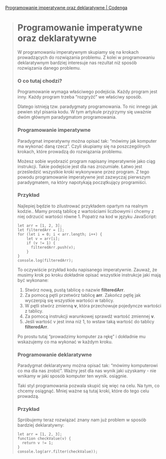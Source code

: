 [Programowanie imperatywne oraz deklaratywne | Codenga](https://codenga.pl/artykuly/poradniki/programowanie-imperatywne-oraz-deklaratywne)

> # Programowanie imperatywne oraz deklaratywne
>
> W programowaniu imperatywnym skupiamy się na krokach prowadzących do rozwiązania problemu. Z kolei w programowaniu deklaratywnym bardziej interesuje nas rezultat niż sposób rozwiązania danego problemu.
>
> ### O co tutaj chodzi?
>
> Programowanie wymaga właściwego podejścia. Każdy program jest inny. Każdy program trzeba “rozgryźć” we właściwy sposób.
>
> Dlatego istnieją tzw. paradygmaty programowania. To nic innego jak pewien styl pisania kodu. W tym artykule przyjrzymy się uważnie dwóm głównym paradygmatom programowania.
>
> ### Programowanie imperatywne
>
> Paradygmat imperatywny można opisać tak: “mówimy jak komputer ma wykonać daną rzecz”. Czyli skupiamy się na poszczególnych krokach, które prowadzą do rozwiązania problemu.
>
> Możesz sobie wyobrazić program napisany imperatywnie jako ciąg instrukcji. Takie podejście jest dla nas zrozumiałe. Łatwo jest prześledzić wszystkie kroki wykonywane przez program. Z tego powodu programowanie imperatywne jest zazwyczaj pierwszym paradygmatem, na który napotykają początkujący programiści.
>
> ### Przykład
>
> Najlepiej będzie to zilustrować przykładem opartym na realnym kodzie.. Mamy prostą tablicę z wartościami liczbowymi i chcemy z niej odrzucić wartości równe 1. Popatrz na kod w języku JavaScript:
>
>     let arr = [1, 2, 3];
>     let filteredArr = [];
>     for (let i = 0; i < arr.length; i++) {
>         let v = arr[i];
>         if (v != 1) {
>           filteredArr.push(v);
>         }
>     }
>     console.log(filteredArr);
>
>
> To oczywiście przykład kodu napisanego imperatywnie. Zauważ, że musimy krok po kroku dokładnie opisać wszystkie instrukcje jaki mają być wykonane:
>
> 1.  Stwórz nową, pustą tablicę o nazwie **filteredArr**.
> 2.  Za pomocą pętli przetwórz tablicę **arr**. Zakończ pętlę jak wyczerpią się wszystkie wartości w tablicy.
> 3.  W pętli stwórz zmienną **v**, która przechowuje pojedyncze wartości z tablicy.
> 4.  Za pomocą instrukcji warunkowej sprawdź wartość zmiennej **v**.
> 5.  Jeśli wartość v jest inna niż 1, to wstaw taką wartość do tablicy **filteredArr**.
>
> Po prostu tutaj “prowadzimy komputer za rękę” i dokładnie mu wskazujemy co ma wykonać w każdym kroku.
>
> ### Programowanie deklaratywne
>
> Paradygmat deklaratywny można opisać tak: “mówimy komputerowi co ma dla nas zrobić”. Ważny jest dla nas wynik jaki uzyskamy - nie wnikamy w jaki sposób komputer ten wynik. osiągnie.
>
> Taki styl programowania pozwala skupić się więc na celu. Na tym, co chcemy osiągnąć. Mniej ważne są tutaj kroki, które do tego celu prowadzą.
>
> ### Przykład
>
> Spróbujemy teraz rozwiązać znany nam już problem w sposób bardziej deklaratywny:
>
>     let arr = [1, 2, 3];
>     function checkValue(v) {
>       return v != 1;
>     }
>     console.log(arr.filter(checkValue));

